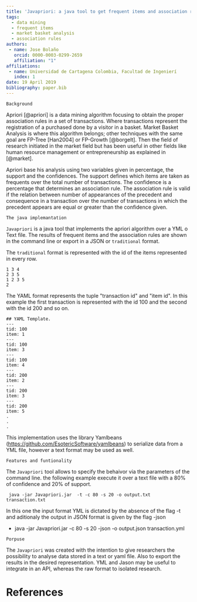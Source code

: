 ```yaml
---
title: 'Javapriori: a java tool to get frequent items and association rules using the apriori algorithm.'
tags:
  - data mining
  - frequent items
  - market basket analysis
  - association rules 
authors:
 - name: Jose Bolaño
   orcid: 0000-0003-0299-2659
   affiliation: "1"
affiliations:
 - name: Universidad de Cartagena Colombia, Facultad de Ingenierí 
   index: 1
date: 19 April 2019
bibliography: paper.bib
---
```


```Background```

Apriori [@apriori] is a data mining algorithm focusing to obtain the proper 
association rules in a set of transactions. Where transactions represent the 
registration of a purchased done by a visitor in a basket. Market Basket Analysis 
is where this algorithm belongs; other techniques with the same goal are FP-Tree 
[Han2004] or FP-Growth [@borgelt]. Then the field of research initiated in the 
market field but has been useful in other fields like human resource management 
or entrepreneurship as explained in [@market].

Apriori base his analysis using two variables given in percentage, the support 
and the confidences. The support defines which items are taken as frequents 
over the total number of transactions. The confidence is a percentage that 
determines an association rule. The association rule is valid if the relation 
between number of appearances of the precedent and consequence in a transaction 
over the number of transactions in which the precedent appears are equal or 
greater than the confidence given.

```The java implemantation```

``Javapriori`` is a java tool that implements the apriori algorithm over a 
YML o Text file. The results of frequent items and the association rules are 
shown in the command line or export in a JSON or ``traditional`` format.

The ``traditional`` format is represented with the id of the items represented
in every row.

```traditional format
1 3 4
2 3 5 
1 2 3 5 
2
```

The YAML format represents the tuple "transaction id" and "item id". In this example
the first transaction is represented with the id 100 and the second with the id 200 
and so on.

```
## YAML Template.
---
tid: 100
item: 1
---
tid: 100
item: 3
---
tid: 100
item: 4
---
tid: 200
item: 2
---
tid: 200
item: 3
---
tid: 200
item: 5
.
.
.
```


This implementation uses the library Yamlbeans (https://github.com/EsotericSoftware/yamlbeans) 
to serialize data from a YML file, however a text format may be used as well.

```Features and funtionality ```

The ``Javapriori`` tool allows to specify the behaivor via the parameters of the command line.
the following example execute it over a text file with a 80% of confidence and 20% of support. 

```
 java -jar Javapriori.jar  -t -c 80 -s 20 -o output.txt transaction.txt
```


In this one the input format YML is dictated by the absence of the flag -t and aditionaly 
the output in JSON format is  given by the flag -json

* java -jar Javapriori.jar  -c 80 -s 20 -json -o output.json transaction.yml


```Porpuse```

The ``Javapriori`` was created with the intention to give researchers the 
possibility to analyse data stored in a text or yaml file. Also to export the 
results in the desired representation. YML and Jason may be useful to integrate 
in an API, whereas the raw format to isolated  research. 


# References